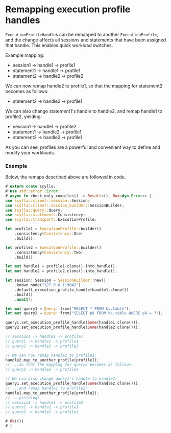 # Remapping execution profile handles

`ExecutionProfileHandle`s can be remapped to another `ExecutionProfile`, and the change affects all sessions and statements that have been assigned that handle. This enables quick workload switches.

Example mapping:
* session1 -> handle1 -> profile1
* statement1 -> handle1 -> profile1
* statement2 -> handle2 -> profile2

We can now remap handle2 to profile1, so that the mapping for statement2 becomes as follows:
* statement2 -> handle2 -> profile1

We can also change statement1's handle to handle2, and remap handle1 to profile2, yielding:
* session1 -> handle1 -> profile2
* statement1 -> handle2 -> profile1
* statement2 -> handle2 -> profile1

As you can see, profiles are a powerful and convenient way to define and modify your workloads.

### Example
Below, the remaps described above are followed in code.
```rust
# extern crate scylla;
# use std::error::Error;
# async fn check_only_compiles() -> Result<(), Box<dyn Error>> {
use scylla::client::session::Session;
use scylla::client::session_builder::SessionBuilder;
use scylla::query::Query;
use scylla::statement::Consistency;
use scylla::transport::ExecutionProfile;

let profile1 = ExecutionProfile::builder()
    .consistency(Consistency::One)
    .build();

let profile2 = ExecutionProfile::builder()
    .consistency(Consistency::Two)
    .build();

let mut handle1 = profile1.clone().into_handle();
let mut handle2 = profile2.clone().into_handle();

let session: Session = SessionBuilder::new()
    .known_node("127.0.0.1:9042")
    .default_execution_profile_handle(handle1.clone())
    .build()
    .await?;

let mut query1 = Query::from("SELECT * FROM ks.table");
let mut query2 = Query::from("SELECT pk FROM ks.table WHERE pk = ?");

query1.set_execution_profile_handle(Some(handle1.clone()));
query2.set_execution_profile_handle(Some(handle2.clone()));

// session1 -> handle1 -> profile1
// query1 -> handle1 -> profile1
// query2 -> handle2 -> profile2

// We can now remap handle2 to profile1:
handle2.map_to_another_profile(profile1);
// ...so that the mapping for query2 becomes as follows:
// query2 -> handle2 -> profile1

// We can also change query1's handle to handle2:
query1.set_execution_profile_handle(Some(handle2.clone()));
// ...and remap handle1 to profile2:
handle1.map_to_another_profile(profile2);
// ...yielding:
// session1 -> handle1 -> profile2
// query1 -> handle2 -> profile1
// query2 -> handle2 -> profile1

# Ok(())
# }
```
